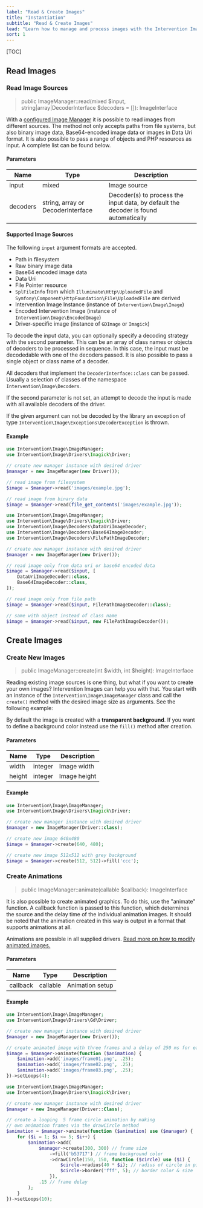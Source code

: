 ```yaml
---
label: "Read & Create Images"
title: "Instantiation"
subtitle: "Read & Create Images"
lead: "Learn how to manage and process images with the Intervention Image Manager. Read and decode images from multiple sources like file paths, Base64, and Data Uri, or create custom images and animations using PHP."
sort: 1
---
```


[TOC]

## Read Images

### Read Image Sources

> public ImageManager::read(mixed $input, string|array|DecoderInterface $decoders = []): ImageInterface

With a [configured Image Manager](/v3/basics/configuration-drivers) it is possible to
read images from different sources. The method not only accepts paths from file
systems, but also binary image data, Base64-encoded image data or images in
Data Uri format. It is also possible to pass a range of objects and PHP
resources as input. A complete list can be found below.

#### Parameters

| Name | Type | Description |
| - | - | - |
| input | mixed | Image source  |
| decoders | string, array or DecoderInterface | Decoder(s) to process the input data, by default the decoder is found automatically |

#### Supported Image Sources

The following `input` argument formats are accepted.

- Path in filesystem
- Raw binary image data
- Base64 encoded image data
- Data Uri
- File Pointer resource
- `SplFileInfo` from which `Illuminate\Http\UploadedFile` and `Symfony\Component\HttpFoundation\File\UploadedFile` are derived
- Intervention Image Instance (instance of `Intervention\Image\Image`)
- Encoded Intervention Image (instance of `Intervention\Image\EncodedImage`)
- Driver-specific image (instance of `GDImage` or `Imagick`)

To decode the input data, you can optionally specify a decoding strategy
with the second parameter. This can be an array of class names or objects of
decoders to be processed in sequence. In this case, the input must be
decodedable with one of the decoders passed. It is also possible to pass a
single object or class name of a decoder.

All decoders that implement the `DecoderInterface::class` can be passed.
Usually a selection of classes of the namespace `Intervention\Image\Decoders`.

If the second parameter is not set, an attempt to decode the input is made with
all available decoders of the driver.

If the given argument can not be decoded by the library an exception of type
`Intervention\Image\Exceptions\DecoderException` is thrown.

#### Example

```php
use Intervention\Image\ImageManager;
use Intervention\Image\Drivers\Imagick\Driver;

// create new manager instance with desired driver
$manager = new ImageManager(new Driver());

// read image from filesystem
$image = $manager->read('images/example.jpg');

// read image from binary data
$image = $manager->read(file_get_contents('images/example.jpg'));
```

```php
use Intervention\Image\ImageManager;
use Intervention\Image\Drivers\Imagick\Driver;
use Intervention\Image\Decoders\DataUriImageDecoder;
use Intervention\Image\Decoders\Base64ImageDecoder;
use Intervention\Image\Decoders\FilePathImageDecoder;

// create new manager instance with desired driver
$manager = new ImageManager(new Driver());

// read image only from data uri or base64 encoded data
$image = $manager->read($input, [
    DataUriImageDecoder::class,
    Base64ImageDecoder::class,
]);

// read image only from file path
$image = $manager->read($input, FilePathImageDecoder::class);

// same with object instead of class name
$image = $manager->read($input, new FilePathImageDecoder());
```

## Create Images

### Create New Images

> public ImageManager::create(int $width, int $height): ImageInterface

Reading existing image sources is one thing, but what if you want to create your own images? Intervention Images can help you with that. You start with an instance of the `Intervention\Image\ImageManager` class and call the `create()` method with the desired image size as arguments. See the following example:

By default the image is created with a **transparent background**. If you want to define a background color instead use the `fill()` method after creation.

#### Parameters

| Name | Type | Description |
| - | - | - |
| width | integer | Image width  |
| height | integer | Image height  |

#### Example

```php
use Intervention\Image\ImageManager;
use Intervention\Image\Drivers\Imagick\Driver;

// create new manager instance with desired driver
$manager = new ImageManager(Driver::class);

// create new image 640x480
$image = $manager->create(640, 480);

// create new image 512x512 with grey background
$image = $manager->create(512, 512)->fill('ccc');
```

### Create Animations

> public ImageManager::animate(callable $callback): ImageInterface

It is also possible to create animated graphics. To do this, use the "animate"
function. A callback function is passed to this function, which determines the
source and the delay time of the individual animation images. It should be
noted that the animation created in this way is output in a format that
supports animations at all.

Animations are possible in all supplied drivers. [Read more on how to modify animated images.](/v3/modifying-images/animations)

#### Parameters

| Name | Type | Description |
| - | - | - |
| callback | callable | Animation setup |

#### Example

```php
use Intervention\Image\ImageManager;
use Intervention\Image\Drivers\Gd\Driver;

// create new manager instance with desired driver
$manager = new ImageManager(new Driver());

// create animated image with three frames and a delay of 250 ms for each frame
$image = $manager->animate(function ($animation) {
    $animation->add('images/frame01.png', .25);
    $animation->add('images/frame02.png', .25);
    $animation->add('images/frame03.png', .25);
})->setLoops(4);
```

```php
use Intervention\Image\ImageManager;
use Intervention\Image\Drivers\Imagick\Driver;

// create new manager instance with desired driver
$manager = new ImageManager(Driver::Class);

// create a looping  5 frame circle animation by making 
// own animation frames via the drawCircle method
$animation = $manager->animate(function ($animation) use ($manager) {
    for ($i = 1; $i <= 5; $i++) {
        $animation->add(
            $manager->create(300, 300) // frame size
                ->fill('b53717') // frame background color
                ->drawCircle(150, 150, function ($circle) use ($i) {
                    $circle->radius(40 * $i); // radius of circle in pixels
                    $circle->border('fff', 5); // border color & size
                }),
            .15 // frame delay
        );
    }
})->setLoops(10);
```
